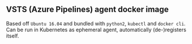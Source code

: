 ## VSTS (Azure Pipelines) agent docker image

Based off `Ubuntu 16.04` and bundled with `python2`, `kubectl` and `docker cli`.
Can be run in Kubernetes as ephemeral agent, automatically (de-)registers itself.
